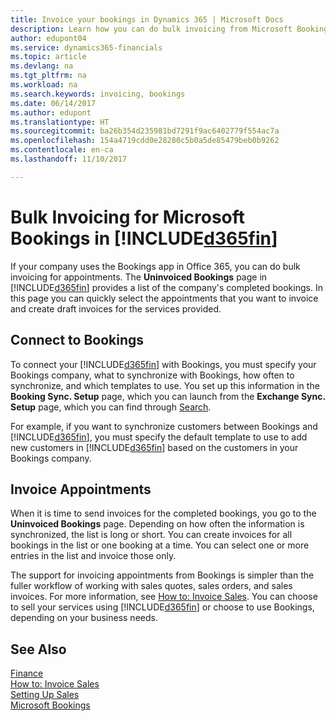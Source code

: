 ```yaml
---
title: Invoice your bookings in Dynamics 365 | Microsoft Docs
description: Learn how you can do bulk invoicing from Microsoft Bookings in Dynamics 365 Business edition .
author: edupont04
ms.service: dynamics365-financials
ms.topic: article
ms.devlang: na
ms.tgt_pltfrm: na
ms.workload: na
ms.search.keywords: invoicing, bookings
ms.date: 06/14/2017
ms.author: edupont
ms.translationtype: HT
ms.sourcegitcommit: ba26b354d235981bd7291f9ac6402779f554ac7a
ms.openlocfilehash: 154a4719cdd0e28280c5b0a5de85479beb0b9262
ms.contentlocale: en-ca
ms.lasthandoff: 11/10/2017

---
```

# <a name="bulk-invoicing-for-microsoft-bookings-in-included365finincludesd365finmdmd"></a>Bulk Invoicing for Microsoft Bookings in [!INCLUDE[d365fin](includes/d365fin_md.md)]
If your company uses the Bookings app in Office 365, you can do bulk invoicing for appointments. The **Uninvoiced Bookings** page in [!INCLUDE[d365fin](includes/d365fin_md.md)] provides a list of the company's completed bookings. In this page you can quickly select the appointments that you want to invoice and create draft invoices for the services provided.  

## <a name="connect-to-bookings"></a>Connect to Bookings
To connect your [!INCLUDE[d365fin](includes/d365fin_md.md)] with Bookings, you must specify your Bookings company, what to synchronize with Bookings, how often to synchronize, and which templates to use. You set up this information in the **Booking Sync. Setup** page, which you can launch from the **Exchange Sync. Setup** page, which you can find through [Search](ui-search.md).  

For example, if you want to synchronize customers between Bookings and [!INCLUDE[d365fin](includes/d365fin_md.md)], you must specify the default template to use to add new customers in [!INCLUDE[d365fin](includes/d365fin_md.md)] based on the customers in your Bookings company.  

## <a name="invoice-appointments"></a>Invoice Appointments
When it is time to send invoices for the completed bookings, you go to the **Uninvoiced Bookings** page. Depending on how often the information is synchronized, the list is long or short. You can create invoices for all bookings in the list or one booking at a time. You can select one or more entries in the list and invoice those only.  

The support for invoicing appointments from Bookings is simpler than the fuller workflow of working with sales quotes, sales orders, and sales invoices. For more information, see [How to: Invoice Sales](sales-how-invoice-sales.md). You can choose to sell your services using [!INCLUDE[d365fin](includes/d365fin_md.md)] or choose to use Bookings, depending on your business needs.  

## <a name="see-also"></a>See Also
[Finance](finance.md)  
[How to: Invoice Sales](sales-how-invoice-sales.md)  
[Setting Up Sales](sales-setup-sales.md)  
[Microsoft Bookings](https://products.office.com/en-us/business/scheduling-and-booking-app)  

